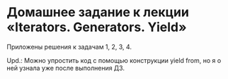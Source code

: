 # Домашнее задание к лекции «Iterators. Generators. Yield»

Приложены решения к задачам 1, 2, 3, 4.

Upd.: 
Можно упростить код с помощью конструкции yield from, но я о ней узнала уже после выполнения ДЗ.
